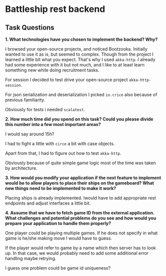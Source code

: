 # Battleship rest backend

## Task Questions

**1. What technologies have you chosen to implement the backend? Why?**

I browsed your open-source projects, and noticed Bootzooka. Initially wanted
to use it as is, but seemed to complex. Though from the project I learned a
little bit what you expect. That's why I used `akka-http`. I already had some
experience with it but not much, and I like to at least learn something new
while doing recruitment tasks.

For session I decided to test drive your open-source project `akka-http-session`.

For json serialization and deserialization I picked `io.crice` also because of
previous familiarity.

Obviously for tests i needed `scalatest`.

**2. How much time did you spend on this task? Could you please divide this number into a few most
important areas?**

I would say around 15h?

I had to fight a little with `circe` a bit with case objects. 

Apart from that, I had to figure out how to test `akka-http`.

Obviously because of quite simple game logic most of the time was taken by 
architecture.

**3. How would you modify your application if the next feature to implement would 
be to allow players to place their ships on the gameboard? What new things 
need to be implemented to make it work?**

Placing ships is already implemented. Iwould have to add appropriate rest endpoints
and adjust interfaces a little bit.

**4. Assume that we have to fetch game ID from the external application. What challenges and
potential problems do you see and how would you prepare your application to handle them
properly?**

One player could be playing multiple games. If he does not specify in what game is
he/she making move I would have to guess.

If the player would refer to game by a name which then server has to look up. In 
that case, we would probably need to add some additional error handling maybe
retrying.

I guess one problem could be game id uniqueness?

